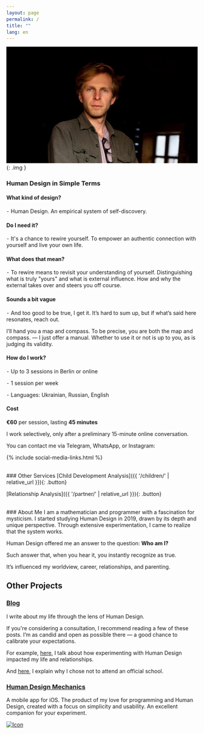 ```yaml
---
layout: page
permalink: /
title: ""
lang: en
---
```


![Alt text](/assets/images/me_trim.jpg){: .img }

### Human Design in Simple Terms
#### What kind of design?
⁃ Human Design. An empirical system of self-discovery.

#### Do I need it?
⁃ It's a chance to rewire yourself. To empower an authentic connection with yourself and live your own life.

#### What does that mean?
⁃ To rewire means to revisit your understanding of yourself. Distinguishing what is truly "yours" and what is external influence.
How and why the external takes over and steers you off course.

#### Sounds a bit vague
⁃ And too good to be true, I get it.
It’s hard to sum up, but if what’s said here resonates, reach out.

I’ll hand you a map and compass.
To be precise, you are both the map and compass. 
— I just offer a manual.
Whether to use it or not is up to you, as is judging its validity.

#### How do I work?
⁃ Up to 3 sessions in Berlin or online

⁃ 1 session per week

⁃ Languages: Ukrainian, Russian, English

#### Cost
**€60** per session, lasting **45 minutes**

I work selectively, only after a preliminary 15-minute online conversation.

You can contact me via Telegram, WhatsApp, or Instagram:

{% include social-media-links.html %}

<br>
### Other Services
[Child Development Analysis]({{ '/children/' | relative_url }}){: .button}

[Relationship Analysis]({{ '/partner/' | relative_url }}){: .button}

<br>
### About Me
I am a mathematician and programmer with a fascination for mysticism. I started studying Human Design in 2019, drawn by its depth and unique perspective.
Through extensive experimentation, I came to realize that the system works.

Human Design offered me an answer to the question: **Who am I?**

Such answer that, when you hear it, you instantly recognize as true.

It’s influenced my worldview, career, relationships, and parenting.

## Other Projects
### [Blog](/archives/)
I write about my life through the lens of Human Design.

If you're considering a consultation, I recommend reading a few of these posts.
I’m as candid and open as possible there — a good chance to calibrate your expectations.

For example, [here](/2021/12/27/my-experience-in-experimentation), I talk about how experimenting with Human Design impacted my life and relationships.

And [here](/2021/12/04/fork-on-the-road), I explain why I chose not to attend an official school.

### [Human Design Mechanics](/mechanics/)
A mobile app for iOS.
The product of my love for programming and Human Design, created with a focus on simplicity and usability.
An excellent companion for your experiment.

<a href="https://apps.apple.com/us/app/human-design-mechanics/id6499063695" target="_blank"> <img src="{{ '/assets/images/Download_on_the_App_Store_Badge_US-UK_RGB_wht_092917.svg' | relative_url }}" alt="Icon"> </a>
